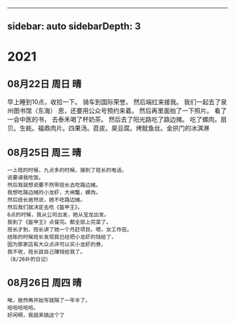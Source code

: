 


---
sidebar: auto
sidebarDepth: 3
---

# 2021
## 08月22日 周日 晴
   早上睡到10点，收拾一下。
   骑车到国际荣誉。
   然后端红来接我。
   我们一起去了泉州图书馆（东海）
   恩，还要用公众号预约来着。
   然后再里面拍了一下照片。
   看了一会中医的书，
   去泰禾喝了杯奶茶。
   然后去了阳光路吃了路边摊。
   吃了螺肉。扇贝。生蚝。福鼎肉片。四果汤。苕皮。臭豆腐。烤鱿鱼丝。金拱门的冰淇淋

## 08月25日 周三 晴
    一上班的时候，九点多的时候，接到了班长的电话。
    说要请我吃饭。
    然后我就想说要不然带班长去吃路边摊。
    我想吃路边摊的小龙虾，大闸蟹，螺肉。
    然后班长居然说，她不吃路边摊。
    然后我们就决定去吃《盔甲王》。
    6点的时候，我从公司出发，她从宝龙出发。
    我到了《盔甲王》点餐完。都全部上完菜了。
    班长才到，班长讲了她一个月赶项目。嗯，女工作狂。
    结账的时候班长发现我已经把小龙虾的钱给了，
    因为那家店有大众点评可以买小龙虾的券，
    我不收，班长就自己赚钱给我了。
    （8/26补的日记）

## 08月26日 周四 晴
    唉，居然再开始写就隔了一年半了。
    哈哈哈哈哈。
    好闲啊，我就来搞这个了

